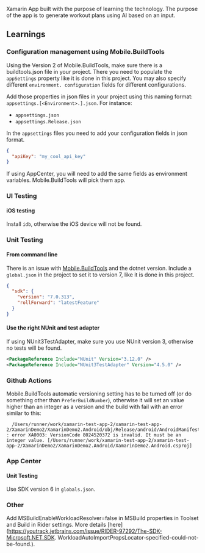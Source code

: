 Xamarin App built with the purpose of learning the technology. The purpose of the app is to generate workout plans 
using AI based on an input.

## Learnings
### Configuration management using Mobile.BuildTools
Using the Version 2 of Mobile.BuildTools, make sure there is a buildtools.json file in your project. There you need 
to populate the `appSettings` property like it is done in this project. You may also specify different `environment.
configuration` fields for different configurations.

Add those properties in json files in your project using this naming format:
`appsettings.[<Environment>.].json`. For instance:
- `appsettings.json`
- `appsettings.Release.json`

In the `appsettings` files you need to add your configuration fields in json format.
```json
{
  "apiKey": "my_cool_api_key"
}
```
If using AppCenter, you will need to add the same fields as environment variables. Mobile.BuildTools will pick them app.
### UI Testing

#### iOS testing
Install `idb`, otherwise the iOS device will not be found.

### Unit Testing
#### From command line
There is an issue with [Mobile.BuildTools](https://github.com/dansiegel/Mobile.BuildTools/issues/334) and the dotnet version. Include a `global.json` in the project to set it 
to version 7, like it is done in this project.
```json
{
  "sdk": {
    "version": "7.0.313",
    "rollForward": "latestFeature"
  }
}
```
#### Use the right NUnit and test adapter
If using NUnit3TestAdapter, make sure you use NUnit version 3, otherwise no tests will be found.
```xml
<PackageReference Include="NUnit" Version="3.12.0" />
<PackageReference Include="NUnit3TestAdapter" Version="4.5.0" />
```

### Github Actions
Mobile.BuildTools automatic versioning setting has to be turned off (or do something other than `PreferBuildNumber`),
otherwise it will set an value higher than an integer as a version and the build with fail with an error similar to 
this:
```
  /Users/runner/work/xamarin-test-app-2/xamarin-test-app-2/XamarinDemo2/XamarinDemo2.Android/obj/Release/android/AndroidManifest.xml : error XA0003: VersionCode 8024520372 is invalid. It must be an integer value. [/Users/runner/work/xamarin-test-app-2/xamarin-test-app-2/XamarinDemo2/XamarinDemo2.Android/XamarinDemo2.Android.csproj]
```

### App Center
#### Unit Testing
Use SDK version 6 in `globals.json`.

### Other
Add MSBuildEnableWorkloadResolver=false in MSBuild properties in Toolset and Build in Rider settings. More details 
[here](https://youtrack.jetbrains.com/issue/RIDER-97292/The-SDK-Microsoft.NET.SDK.
WorkloadAutoImportPropsLocator-specified-could-not-be-found.).